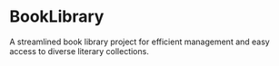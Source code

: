 # BookLibrary
A streamlined book library project for efficient management and easy access to diverse literary collections.

